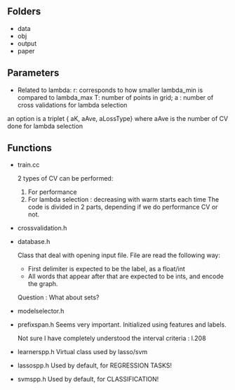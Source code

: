 
## Folders

- data
- obj
- output
- paper

## Parameters

- Related to lambda: r: corresponds to how smaller lambda_min is compared to lambda_max
    T: number of points in grid; a : number of cross validations for lambda selection


an option is a triplet { aK, aAve, aLossType} where aAve is the number of CV done for lambda selection

## Functions

- train.cc

    2 types of CV can be performed:
    1) For performance
    2) For lambda selection : decreasing with warm starts each time
    The code is divided in 2 parts, depending if we do performance CV or not.



- crossvalidation.h
- database.h
    
    Class that deal with opening input file.
    File are read the following way:
    - First delimiter is expected to be the label, as a float/int
    - All words that appear after that are expected to be ints, and encode the graph.
    
    Question : What about sets?

- modelselector.h
- prefixspan.h
    Seems very important.
    Initialized using features and labels.
    
    Not sure I have completely understood the interval criteria : l.208

- learnerspp.h
    Virtual class used by lasso/svm
- lassospp.h
    Used by default, for REGRESSION TASKS!
- svmspp.h
    Used by default, for CLASSIFICATION!